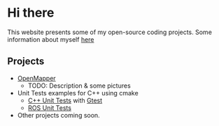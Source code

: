 # Hi there
This website presents some of my open-source coding projects.
Some information about myself [here](http://carlosgomes.ch)

## Projects
* [OpenMapper](https://github.com/OpenMapper)
  + TODO: Description & some pictures
* Unit Tests examples for C++ using cmake
  + [C++ Unit Tests](https://github.com/gocarlos/unit_tests_example) with [Gtest](https://github.com/google/googletest)
  + [ROS Unit Tests](https://github.com/gocarlos/ros_unit_tests_example)
* Other projects coming soon.
